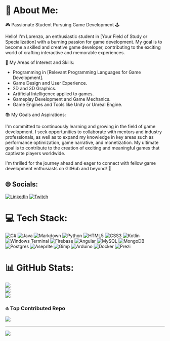# 💫 About Me:
🎮 Passionate Student Pursuing Game Development 🕹️

Hello! I'm Lorenzo, an enthusiastic student in [Your Field of Study or Specialization] with a burning passion for game development. My goal is to become a skilled and creative game developer, contributing to the exciting world of crafting interactive and memorable experiences.

🚀 My Areas of Interest and Skills:

- Programming in [Relevant Programming Languages for Game Development].
- Game Design and User Experience.
- 2D and 3D Graphics.
- Artificial Intelligence applied to games.
- Gameplay Development and Game Mechanics.
- Game Engines and Tools like Unity or Unreal Engine.

📚 My Goals and Aspirations:

I'm committed to continuously learning and growing in the field of game development. I seek opportunities to collaborate with mentors and industry professionals, as well as to expand my knowledge in key areas such as performance optimization, game narrative, and monetization. My ultimate goal is to contribute to the creation of exciting and meaningful games that captivate players worldwide.

I'm thrilled for the journey ahead and eager to connect with fellow game development enthusiasts on GitHub and beyond! 🌟


## 🌐 Socials:
[![LinkedIn](https://img.shields.io/badge/LinkedIn-%230077B5.svg?logo=linkedin&logoColor=white)](https://linkedin.com/in/lorenzo-nogueira) [![Twitch](https://img.shields.io/badge/Twitch-%239146FF.svg?logo=Twitch&logoColor=white)](https://twitch.tv/LONOAL02) 

# 💻 Tech Stack:
![C#](https://img.shields.io/badge/c%23-%23239120.svg?style=for-the-badge&logo=csharp&logoColor=white) ![Java](https://img.shields.io/badge/java-%23ED8B00.svg?style=for-the-badge&logo=openjdk&logoColor=white) ![Markdown](https://img.shields.io/badge/markdown-%23000000.svg?style=for-the-badge&logo=markdown&logoColor=white) ![Python](https://img.shields.io/badge/python-3670A0?style=for-the-badge&logo=python&logoColor=ffdd54) ![HTML5](https://img.shields.io/badge/html5-%23E34F26.svg?style=for-the-badge&logo=html5&logoColor=white) ![CSS3](https://img.shields.io/badge/css3-%231572B6.svg?style=for-the-badge&logo=css3&logoColor=white) ![Kotlin](https://img.shields.io/badge/kotlin-%237F52FF.svg?style=for-the-badge&logo=kotlin&logoColor=white) ![Windows Terminal](https://img.shields.io/badge/Windows%20Terminal-%234D4D4D.svg?style=for-the-badge&logo=windows-terminal&logoColor=white) ![Firebase](https://img.shields.io/badge/firebase-%23039BE5.svg?style=for-the-badge&logo=firebase) ![Angular](https://img.shields.io/badge/angular-%23DD0031.svg?style=for-the-badge&logo=angular&logoColor=white) ![MySQL](https://img.shields.io/badge/mysql-%2300000f.svg?style=for-the-badge&logo=mysql&logoColor=white) ![MongoDB](https://img.shields.io/badge/MongoDB-%234ea94b.svg?style=for-the-badge&logo=mongodb&logoColor=white) ![Postgres](https://img.shields.io/badge/postgres-%23316192.svg?style=for-the-badge&logo=postgresql&logoColor=white) ![Aseprite](https://img.shields.io/badge/Aseprite-FFFFFF?style=for-the-badge&logo=Aseprite&logoColor=#7D929E) ![Gimp](https://img.shields.io/badge/Gimp-657D8B?style=for-the-badge&logo=gimp&logoColor=FFFFFF) ![Arduino](https://img.shields.io/badge/-Arduino-00979D?style=for-the-badge&logo=Arduino&logoColor=white) ![Docker](https://img.shields.io/badge/docker-%230db7ed.svg?style=for-the-badge&logo=docker&logoColor=white) ![Prezi](https://img.shields.io/badge/Prezi-%23000000.svg?style=for-the-badge&logo=Prezi&logoColor=white)
# 📊 GitHub Stats:
![](https://github-readme-stats.vercel.app/api?username=LONOAL02&theme=tokyonight&hide_border=false&include_all_commits=false&count_private=false)<br/>
![](https://github-readme-streak-stats.herokuapp.com/?user=LONOAL02&theme=tokyonight&hide_border=false)<br/>
![](https://github-readme-stats.vercel.app/api/top-langs/?username=LONOAL02&theme=tokyonight&hide_border=false&include_all_commits=false&count_private=false&layout=compact)

### 🔝 Top Contributed Repo
![](https://github-contributor-stats.vercel.app/api?username=LONOAL02&limit=5&theme=tokyonight&combine_all_yearly_contributions=true)

---
[![](https://visitcount.itsvg.in/api?id=LONOAL02&icon=5&color=1)](https://visitcount.itsvg.in)

<!-- Proudly created with GPRM ( https://gprm.itsvg.in ) -->
